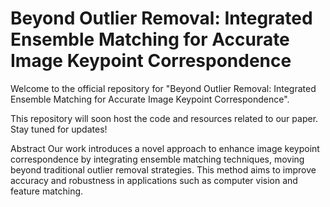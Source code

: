 

# Beyond Outlier Removal: Integrated Ensemble Matching for Accurate Image Keypoint Correspondence

Welcome to the official repository for "Beyond Outlier Removal: Integrated Ensemble Matching for Accurate Image Keypoint Correspondence".

This repository will soon host the code and resources related to our paper. Stay tuned for updates!

Abstract
Our work introduces a novel approach to enhance image keypoint correspondence by integrating ensemble matching techniques, moving beyond traditional outlier removal strategies. This method aims to improve accuracy and robustness in applications such as computer vision and feature matching.
